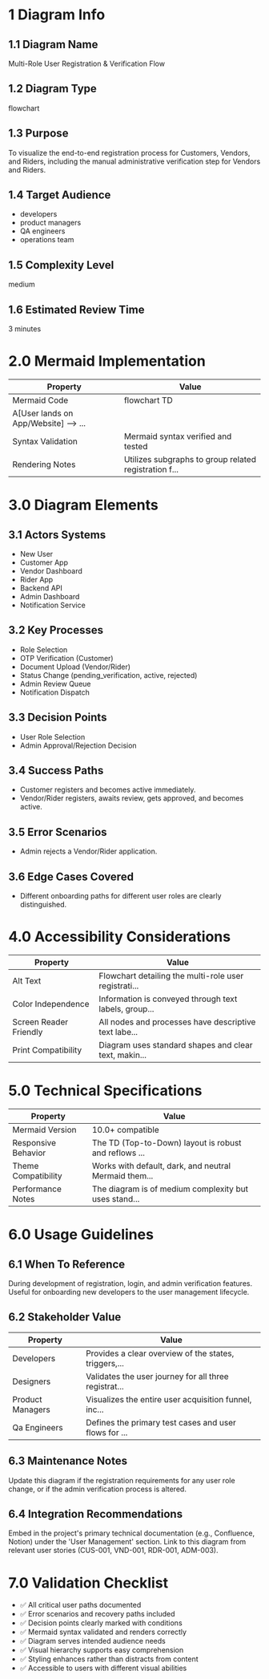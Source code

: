 # 1 Diagram Info

## 1.1 Diagram Name

Multi-Role User Registration & Verification Flow

## 1.2 Diagram Type

flowchart

## 1.3 Purpose

To visualize the end-to-end registration process for Customers, Vendors, and Riders, including the manual administrative verification step for Vendors and Riders.

## 1.4 Target Audience

- developers
- product managers
- QA engineers
- operations team

## 1.5 Complexity Level

medium

## 1.6 Estimated Review Time

3 minutes

# 2.0 Mermaid Implementation

| Property | Value |
|----------|-------|
| Mermaid Code | flowchart TD
    A[User lands on App/Website] --> ... |
| Syntax Validation | Mermaid syntax verified and tested |
| Rendering Notes | Utilizes subgraphs to group related registration f... |

# 3.0 Diagram Elements

## 3.1 Actors Systems

- New User
- Customer App
- Vendor Dashboard
- Rider App
- Backend API
- Admin Dashboard
- Notification Service

## 3.2 Key Processes

- Role Selection
- OTP Verification (Customer)
- Document Upload (Vendor/Rider)
- Status Change (pending_verification, active, rejected)
- Admin Review Queue
- Notification Dispatch

## 3.3 Decision Points

- User Role Selection
- Admin Approval/Rejection Decision

## 3.4 Success Paths

- Customer registers and becomes active immediately.
- Vendor/Rider registers, awaits review, gets approved, and becomes active.

## 3.5 Error Scenarios

- Admin rejects a Vendor/Rider application.

## 3.6 Edge Cases Covered

- Different onboarding paths for different user roles are clearly distinguished.

# 4.0 Accessibility Considerations

| Property | Value |
|----------|-------|
| Alt Text | Flowchart detailing the multi-role user registrati... |
| Color Independence | Information is conveyed through text labels, group... |
| Screen Reader Friendly | All nodes and processes have descriptive text labe... |
| Print Compatibility | Diagram uses standard shapes and clear text, makin... |

# 5.0 Technical Specifications

| Property | Value |
|----------|-------|
| Mermaid Version | 10.0+ compatible |
| Responsive Behavior | The TD (Top-to-Down) layout is robust and reflows ... |
| Theme Compatibility | Works with default, dark, and neutral Mermaid them... |
| Performance Notes | The diagram is of medium complexity but uses stand... |

# 6.0 Usage Guidelines

## 6.1 When To Reference

During development of registration, login, and admin verification features. Useful for onboarding new developers to the user management lifecycle.

## 6.2 Stakeholder Value

| Property | Value |
|----------|-------|
| Developers | Provides a clear overview of the states, triggers,... |
| Designers | Validates the user journey for all three registrat... |
| Product Managers | Visualizes the entire user acquisition funnel, inc... |
| Qa Engineers | Defines the primary test cases and user flows for ... |

## 6.3 Maintenance Notes

Update this diagram if the registration requirements for any user role change, or if the admin verification process is altered.

## 6.4 Integration Recommendations

Embed in the project's primary technical documentation (e.g., Confluence, Notion) under the 'User Management' section. Link to this diagram from relevant user stories (CUS-001, VND-001, RDR-001, ADM-003).

# 7.0 Validation Checklist

- ✅ All critical user paths documented
- ✅ Error scenarios and recovery paths included
- ✅ Decision points clearly marked with conditions
- ✅ Mermaid syntax validated and renders correctly
- ✅ Diagram serves intended audience needs
- ✅ Visual hierarchy supports easy comprehension
- ✅ Styling enhances rather than distracts from content
- ✅ Accessible to users with different visual abilities

